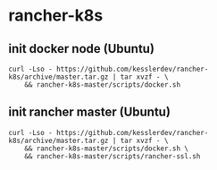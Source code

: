 # rancher-k8s

## init docker node (Ubuntu)

```
curl -Lso - https://github.com/kesslerdev/rancher-k8s/archive/master.tar.gz | tar xvzf - \
    && rancher-k8s-master/scripts/docker.sh
```

## init rancher master (Ubuntu)

```
curl -Lso - https://github.com/kesslerdev/rancher-k8s/archive/master.tar.gz | tar xvzf - \
    && rancher-k8s-master/scripts/docker.sh \
    && rancher-k8s-master/scripts/rancher-ssl.sh
```
